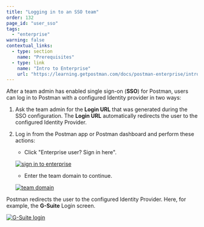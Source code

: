 ```yaml
---
title: "Logging in to an SSO team"
order: 132
page_id: "user_sso"
tags: 
  - "enterprise"
warning: false
contextual_links:
  - type: section
    name: "Prerequisites"
  - type: link
    name: "Intro to Enterprise"
    url: "https://learning.getpostman.com/docs/postman-enterprise/intro-to-enterprise"
---
```


After a team admin has enabled single sign-on (**SSO**) for Postman, users can log in to Postman with a configured Identity provider in two ways:

1. Ask the team admin for the **Login URL** that was generated during the SSO configuration. The **Login URL** automatically redirects the user to the configured Identity Provider.

1. Log in from the Postman app or Postman dashboard and perform these actions:

    * Click "Enterprise user? Sign in here".

    [![sign in to enterprise](https://assets.postman.com/postman-docs/59036606.png)](https://assets.postman.com/postman-docs/59036606.png)

    * Enter the team domain to continue.

    [![team domain](https://assets.postman.com/postman-docs/59037264.png)](https://assets.postman.com/postman-docs/59037264.png)

Postman redirects the user to the configured Identity Provider. Here, for example, the **G-Suite** Login screen.  

[![G-Suite login](https://assets.postman.com/postman-docs/59036889.png)](https://assets.postman.com/postman-docs/59036889.png)  
